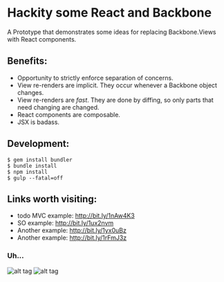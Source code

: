 # Hackity some React and Backbone

A Prototype that demonstrates some ideas for replacing Backbone.Views with React
components.

## Benefits:
* Opportunity to strictly enforce separation of concerns.
* View re-renders are implicit. They occur whenever a Backbone object changes.
* View re-renders are *fast*. They are done by diffing, so only parts that need 
  changing are changed.
* React components are composable.
* JSX is badass.

## Development:

```
$ gem install bundler
$ bundle install
$ npm install
$ gulp --fatal=off
```

## Links worth visiting:

* todo MVC example: http://bit.ly/1nAw4K3
* SO example: http://bit.ly/1ux2nvm
* Another example: http://bit.ly/1yx0uBz
* Another example: http://bit.ly/1rFmJ3z

### Uh...
![alt tag](https://www.dropbox.com/s/vtq5tvup143lyq6/Screenshot%202014-10-02%2014.21.33.png?dl=0)
![alt tag](https://www.dropbox.com/s/o3byx3j2j9bzmcw/Screenshot%202014-10-02%2014.21.38.png?dl=0)
